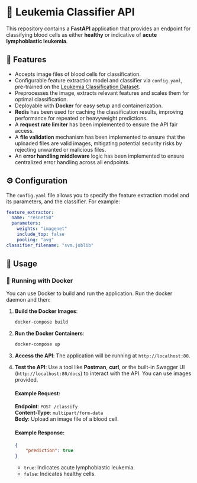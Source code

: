 # 🔬 Leukemia Classifier API

This repository contains a **FastAPI** application that provides an endpoint for classifying blood cells as either **healthy** or indicative of **acute lymphoblastic leukemia**.

## 🌟 Features

- Accepts image files of blood cells for classification.
- Configurable feature extraction model and classifier via `config.yaml`, pre-trained on the [Leukemia Classification Dataset](https://www.kaggle.com/datasets/andrewmvd/leukemia-classification).
- Preprocesses the image, extracts relevant features and scales them for optimal classification.
- Deployable with **Docker** for easy setup and containerization.
- **Redis** has been used for caching the classification results, improving performance for repeated or heavyweight predictions.
- A **request rate limiter** has been implemented to ensure the API fair access.
- A **file validation** mechanism has been implemented to ensure that the uploaded files are valid images, mitigating potential security risks by rejecting unwanted or malicious files.
- An **error handling middleware** logic has been implemented to ensure centralized error handling across all endpoints.

## ⚙️ Configuration

The `config.yaml` file allows you to specify the feature extraction model and its parameters, and the classifier. For example:

```yaml
feature_extractor:
  name: "resnet50"
  parameters:
    weights: "imagenet"
    include_top: false
    pooling: "avg"
classifier_filename: "svm.joblib"
```

<!--

## 📊 Dataset

The classifier was trained using
the [Leukemia Classification Dataset](https://www.kaggle.com/datasets/andrewmvd/leukemia-classification) available on
Kaggle.  
This dataset contains labeled images of blood cells, including both healthy samples and samples indicative of ALL.

## 🛠️ Classifier Pipeline

The SVM classifier was trained using the following pipeline:

1. **Image pre-processing, noise removal and segmentation**:
    - Applied a Gaussian filter with a kernel size of `(13, 13)` and a median filter with a kernel size of `(11, 11)`.
    - Performed binary thresholding and cropping to isolate the region of interest.

2. **Feature Extraction**:
    - Features were extracted using the model specified in the `config.yaml` file (e.g., `resnet50` with pre-trained
      weights on [ImageNet](https://www.image-net.org)).

3. **Feature Scaling**:
    - A **min-max scaling** approach was used to scale the features for each sample.

4. **Dimensionality Reduction**:
    - Used **Principal Component Analysis (PCA)** to reduce the feature set to the 100 most meaningful components.

5. **Stratified k-Fold Cross Validation**:
    - Used stratified k-fold cross-validation with `k = 5` to ensure robust performance evaluation.

### 📈 Performance Metrics

The classifier achieves the following performance on the test set (mean ± standard deviation across the folds):

- **Accuracy**: 0.870 ± 0.003
- **Precision**: 0.867 ± 0.003
- **Recall**: 0.967 ± 0.001
- **F1-Score**: 0.914 ± 0.002

-->

## 🚀 Usage

### 🐳 Running with Docker

You can use Docker to build and run the application. Run the docker daemon and then:

1. **Build the Docker Images**:
    ```bash
    docker-compose build
    ```

2. **Run the Docker Containers**:
    ```bash
    docker-compose up
    ```

3. **Access the API**:
   The application will be running at `http://localhost:80`.

4. **Test the API**:
   Use a tool like **Postman**, **curl**, or the built-in Swagger UI (`http://localhost:80/docs`) to interact with the
   API. You can use images provided.

   #### Example Request:
   **Endpoint**: `POST /classify`  
   **Content-Type**: `multipart/form-data`  
   **Body**: Upload an image file of a blood cell.

   #### Example Response:
    ```json
    {
        "prediction": true
    }
    ```
    - `true`: Indicates acute lymphoblastic leukemia.
    - `false`: Indicates healthy cells.